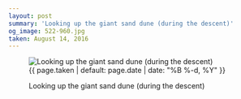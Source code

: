 ```yaml
---
layout: post
summary: 'Looking up the giant sand dune (during the descent)'
og_image: 522-960.jpg
taken: August 14, 2016
---
```


<figure class="post" data-src="{{ site.assets_url }}/{{ page.og_image }}">
<img alt="Looking up the giant sand dune (during the descent)" sizes="(min-width: 700px) 50vw, calc(100vw - 2rem)" src="{{ site.assets_url }}/522-480.jpg" srcset="{{ site.assets_url }}/522-240.jpg 240w, {{ site.assets_url }}/522-480.jpg 480w, {{ site.assets_url }}/522-720.jpg 720w, {{ site.assets_url }}/522-960.jpg 960w"/>
<figcaption>
<time>{{ page.taken | default: page.date | date: "%B %-d, %Y" }}</time>
<p>Looking up the giant sand dune (during the descent)</p>
</figcaption>
</figure>
